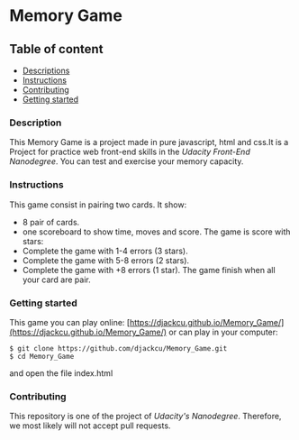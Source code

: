 # Memory Game

## Table of content
* [Descriptions](#description)
* [Instructions](#instructions)
* [Contributing](#contributing)
* [Getting started](#getting-started)

### Description
This Memory Game is a project made in pure javascript, html and css.It is a Project for practice web front-end skills in the _Udacity Front-End Nanodegree_.
You can test and exercise your memory capacity.

### Instructions 
This game consist in pairing two cards. It show:
* 8 pair of cards.
* one scoreboard to show time, moves and score.
The game is score with stars:
* Complete the game with 1-4 errors (3 stars).
* Complete the game with 5-8 errors (2 stars).
* Complete the game with +8 errors (1 star).
The game finish when all your card are pair.


### Getting started
This game you can play online:
[https://djackcu.github.io/Memory_Game/](https://djackcu.github.io/Memory_Game/)
or can play in your computer:
```
$ git clone https://github.com/djackcu/Memory_Game.git
$ cd Memory_Game
```

and open the file index.html 

### Contributing
This repository is one of the project of _Udacity's Nanodegree_. Therefore, we most likely will not accept pull requests.
